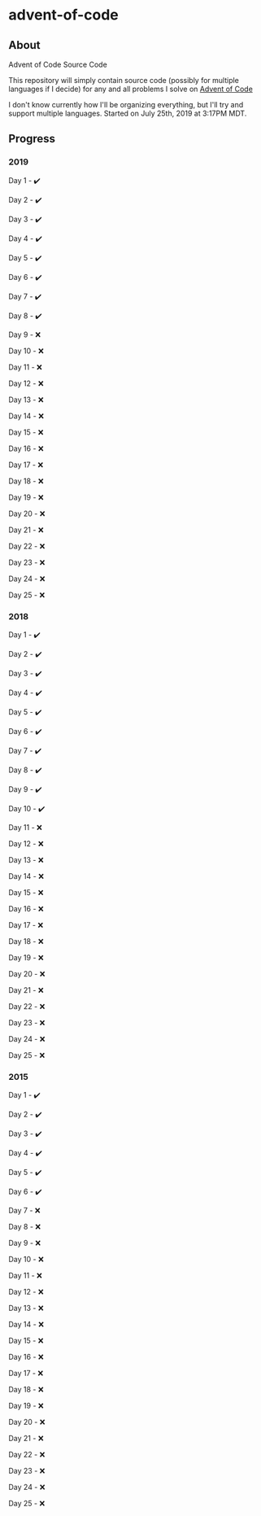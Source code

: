 # advent-of-code

## About

Advent of Code Source Code

This repository will simply contain source code (possibly for multiple languages if I decide) for any and all problems I solve on [Advent of Code](https://adventofcode.com)

I don't know currently how I'll be organizing everything, but I'll try and support multiple languages.
Started on July 25th, 2019 at 3:17PM MDT.

## Progress

### 2019

Day 1 - :heavy_check_mark:

Day 2 - :heavy_check_mark:

Day 3 - :heavy_check_mark:

Day 4 - :heavy_check_mark:

Day 5 - :heavy_check_mark:

Day 6 - :heavy_check_mark:

Day 7 - :heavy_check_mark:

Day 8 - :heavy_check_mark:

Day 9 - :x:

Day 10 - :x:

Day 11 - :x:

Day 12 - :x:

Day 13 - :x:

Day 14 - :x:

Day 15 - :x:

Day 16 - :x:

Day 17 - :x:

Day 18 - :x:

Day 19 - :x:

Day 20 - :x:

Day 21 - :x:

Day 22 - :x:

Day 23 - :x:

Day 24 - :x:

Day 25 - :x:

### 2018

Day 1 - :heavy_check_mark:

Day 2 - :heavy_check_mark:

Day 3 - :heavy_check_mark:

Day 4 - :heavy_check_mark:

Day 5 - :heavy_check_mark:

Day 6 - :heavy_check_mark:

Day 7 - :heavy_check_mark:

Day 8 - :heavy_check_mark:

Day 9 - :heavy_check_mark:

Day 10 - :heavy_check_mark:

Day 11 - :x:

Day 12 - :x:

Day 13 - :x:

Day 14 - :x:

Day 15 - :x:

Day 16 - :x:

Day 17 - :x:

Day 18 - :x:

Day 19 - :x:

Day 20 - :x:

Day 21 - :x:

Day 22 - :x:

Day 23 - :x:

Day 24 - :x:

Day 25 - :x:

### 2015

Day 1 - :heavy_check_mark:

Day 2 - :heavy_check_mark:

Day 3 - :heavy_check_mark:

Day 4 - :heavy_check_mark:

Day 5 - :heavy_check_mark:

Day 6 - :heavy_check_mark:

Day 7 - :x:

Day 8 - :x:

Day 9 - :x:

Day 10 - :x:

Day 11 - :x:

Day 12 - :x:

Day 13 - :x:

Day 14 - :x:

Day 15 - :x:

Day 16 - :x:

Day 17 - :x:

Day 18 - :x:

Day 19 - :x:

Day 20 - :x:

Day 21 - :x:

Day 22 - :x:

Day 23 - :x:

Day 24 - :x:

Day 25 - :x: